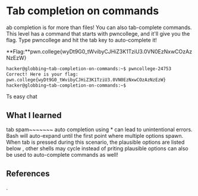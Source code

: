 # Tab completion on commands
ab completion is for more than files! You can also tab-complete commands. This level has a command that starts with pwncollege, and it'll give you the flag. Type pwncollege and hit the tab key to auto-complete it!

**Flag:**pwn.college{wyDt9G0_tWvibyCJHiZ3K1TziU3.0VN0EzNxwCOzAzNzEzW}






```bash
hacker@globbing~tab-completion-on-commands:~$ pwncollege-24753 
Correct! Here is your flag:
pwn.college{wyDt9G0_tWvibyCJHiZ3K1TziU3.0VN0EzNxwCOzAzNzEzW}
hacker@globbing~tab-completion-on-commands:~$ 


```
Ts easy chat
## What I learned
tab spam~~~~~~~
auto completion
using * can lead to unintentional errors.
Bash will auto-expand until the first point where multiple options spawn. When tab is pressed during this scenario, the plausible options are listed below , other shells may cycle instead of priting plausible options
<TAB> can also be used to auto-complete commands as well!

## References 
.